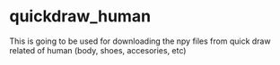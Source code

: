 # quickdraw_human
This is going to be used for downloading the npy files from quick draw related of human (body, shoes, accesories, etc)
